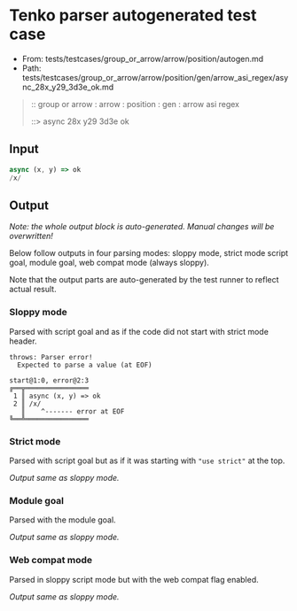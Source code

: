 # Tenko parser autogenerated test case

- From: tests/testcases/group_or_arrow/arrow/position/autogen.md
- Path: tests/testcases/group_or_arrow/arrow/position/gen/arrow_asi_regex/async_28x_y29_3d3e_ok.md

> :: group or arrow : arrow : position : gen : arrow asi regex
>
> ::> async 28x y29 3d3e ok

## Input


`````js
async (x, y) => ok
/x/
`````

## Output

_Note: the whole output block is auto-generated. Manual changes will be overwritten!_

Below follow outputs in four parsing modes: sloppy mode, strict mode script goal, module goal, web compat mode (always sloppy).

Note that the output parts are auto-generated by the test runner to reflect actual result.

### Sloppy mode

Parsed with script goal and as if the code did not start with strict mode header.

`````
throws: Parser error!
  Expected to parse a value (at EOF)

start@1:0, error@2:3
╔══╦════════════════
 1 ║ async (x, y) => ok
 2 ║ /x/
   ║    ^------- error at EOF
╚══╩════════════════

`````

### Strict mode

Parsed with script goal but as if it was starting with `"use strict"` at the top.

_Output same as sloppy mode._

### Module goal

Parsed with the module goal.

_Output same as sloppy mode._

### Web compat mode

Parsed in sloppy script mode but with the web compat flag enabled.

_Output same as sloppy mode._
